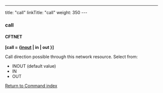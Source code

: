 ---
title: "call"
linkTitle: "call"
weight: 350
---<span id="call"></span>

### call

#### CFTNET

****[call = {<u>inout</u> &#124; in &#124; out }]****

Call direction possible through this network resource. Select from:

* INOUT
    (default value)
* IN
* OUT

[Return to Command index](../../)
